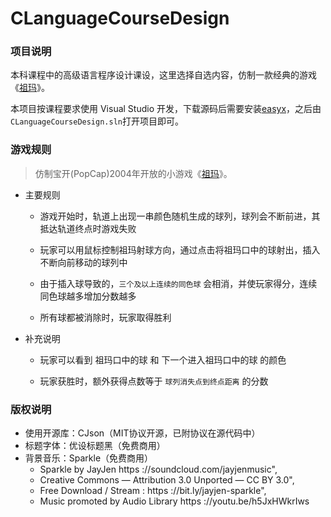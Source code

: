 # CLanguageCourseDesign

### 项目说明

本科课程中的高级语言程序设计课设，这里选择自选内容，仿制一款经典的游戏《[祖玛](https://baike.baidu.com/item/%E7%A5%96%E7%8E%9B/132172)》。

本项目按课程要求使用 Visual Studio 开发，下载源码后需要安装[easyx](https://easyx.cn/c/download)，之后由`CLanguageCourseDesign.sln`打开项目即可。




### 游戏规则
> 仿制宝开(PopCap)2004年开放的小游戏《[祖玛](https://baike.baidu.com/item/%E7%A5%96%E7%8E%9B/132172)》。

  * 主要规则
    * 游戏开始时，轨道上出现一串颜色随机生成的球列，球列会不断前进，其抵达轨道终点时游戏失败

    * 玩家可以用鼠标控制祖玛射球方向，通过点击将祖玛口中的球射出，插入不断向前移动的球列中

    * 由于插入球导致的，`三个及以上连续的同色球` 会相消，并使玩家得分，连续同色球越多增加分数越多

    * 所有球都被消除时，玩家取得胜利
  * 补充说明
    * 玩家可以看到 祖玛口中的球 和 下一个进入祖玛口中的球 的颜色

    * 玩家获胜时，额外获得点数等于 `球列消失点到终点距离` 的分数



### 版权说明

* 使用开源库：CJson（MIT协议开源，已附协议在源代码中）
* 标题字体：优设标题黑（免费商用）
* 背景音乐：Sparkle（免费商用）
  * Sparkle by JayJen https ://soundcloud.com/jayjenmusic",
  * Creative Commons — Attribution 3.0 Unported — CC BY 3.0",
  * Free Download / Stream : https ://bit.ly/jayjen-sparkle",
  * Music promoted by Audio Library https ://youtu.be/h5JxHWkrIws

